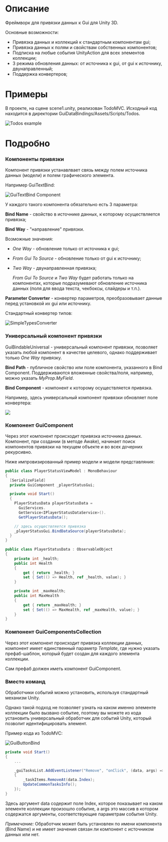 # Описание

Фреймворк для привязки данных к Gui для Unity 3D.

Основные возможности:

-   Привязка данных и коллекций к стандартным компонентам gui;
-   Привязка данных к полям и свойствам собственных компонентов;
-   Подписка на любые события UnityAction для всех элементов коллекции;
-   3 режима обновления данных: от источника к gui, от gui к источнику, двунаправленный;
-   Поддержка конвертеров;

# Примеры

В проекте, на сцене scene1.unity, реализован TodoMVC. Исходный код находится в директории GuiDataBindings/Assets/Scripts/Todos.

![Todos example](http://i.imgur.com/nrRZoU6.png])

# Подробно

### Компоненты привязки

Компонент привязки устанавлвает связь между полем источника данных (модели) и полем графического элемента.

Например GuiTextBind:

![GuiTextBind Component](http://i.imgur.com/yHSWoPo.png)

У каждого такого компонента обязательно есть 3 параметра:

**Bind Name** - свойство в источнике данных, к которому осуществляется привязка;

**Bind Way** - "направление" привязки.

Возможные значения:

-   _One Way_ - обновление только от источника к gui;
-   _From Gui To Source_ - обновление только от gui к источнику;
-   _Two Way_ - двунаправленная привязка;

    _From Gui To Source_ и _Two Way_ будет работать только на компонентах, которые подразумевают обновление источника данных (поля для ввода текста, чекбоксы, слайдеры и т.п.).

**Parameter Converter** - конвертер параметров, преобразовывает данные перед установкой их gui или источнику.

Стандартный конвертер типов:

![SimpleTypesConverter](http://i.imgur.com/Sld9vsF.png)

### Универсальный компонент привязки

GuiBindableUniversal - универсальный компонент привязки, позволяет указать любой компонент в качестве целевого, однако поддерживает только _One Way_ привязку.

**Bind Path** - публичное свойство или поле компонента, указанного в Bind Component. Поддерживаются вложенные свойства/поля, например, можно указать _MyProp.MyField_.

**Bind Component** - компонент к которому осуществляется привязка.

Например, здесь универсальный компонент привязки обновляет поле конвертера:

![](http://i.imgur.com/s4c3VyL.png)

### Компонент GuiComponent

Через этот компонент происходит привязка источника данных. Компонент, при создании (в методе Awake), начинает поиск компонентов привязки на текущем объекте и во всех дочерних рекурсивно.

Ниже импровизированный пример модели и модели представляния:

```csharp
public class PlayerStatusViewModel : MonoBehaviour
{
  [SerializeField]
  private GuiComponent _playerStatusGui;

  private void Start()
  {
    PlayerStatusData playerStatusData =
      GuiServices.
      GetService<IPlayerStatusDataService>().
      GetPlayerStatusData();

    // здесь осуществляется привязка
    _playerStatusGui.BindDataSource(playerStatusData);
  }
}

public class PlayerStatusData : ObservableObject
{
    private int _health;
    public int Health
    {
        get { return _health; }
        set { Set(() => Health, ref _health, value); }
    }

    private int _maxHealth;
    public int MaxHealth
    {
        get { return _maxHealth; }
        set { Set(() => MaxHealth, ref _maxHealth, value); }
    }
}
```

### Компонент GuiComponentsCollection

Через этот компонент происходит привязка коллекции данных, компонент имеет единственный параметр _Template_, где нужно указать префаб-шаблон, который будет создан для каждого элемента коллекции.

Сам префаб должен иметь компонент GuiComponent.

### Вместо команд

Обработчики событий можно установить, используя стандартный механизм Unity.

Однако такой подход не позволяет узнать на каком именно элементе коллекции было вызвано событие, поэтому вы можете из кода установить универсальный обработчик для событий Unity, который позволит идентифицировать элемент.

Пример кода из TodoMVC:

![GuiButtonBind](http://i.imgur.com/uWDGlRd.png)

```csharp
private void Start()
{
    ...

    _guiTasksList.AddEventListener("Remove", "onClick", (data, args) =>
    {
        _taskItems.RemoveAt(data.Index);
        UpdateCommonTasksInfo();
    });
}
```

Здесь аргумент data содержит поле Index, которое показывает на каком элементе коллекции произошло событие, а args это массив в котором содержатся аргументы, соответствующие параметрам события Unity.

_Примечание:_ Обработчик может быть установлен по имени компонента (Bind Name) и не имеет значения связан ли компонент с источником данных или нет.
